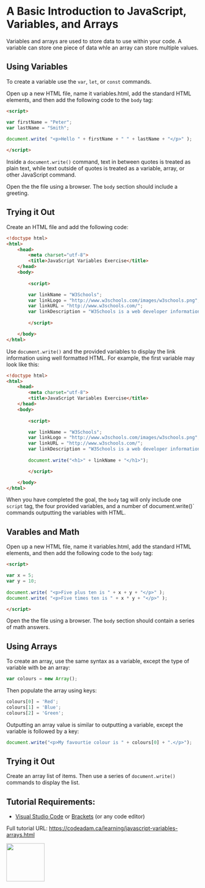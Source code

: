# A Basic Introduction to JavaScript, Variables, and Arrays

Variables and arrays are used to store data to use within your code. A variable can store one piece of data whle an array can store multiple values. 

## Using Variables

To create a variable use the `var`, `let`, or `const` commands.

Open up a new HTML file, name it variables.html, add the standard HTML elements, and then add the following code to the `body` tag:

```html
<script>

var firstName = "Peter";
var lastName = "Smith";
    
document.write( "<p>Hello " + firstName + " " + lastName + "</p>" );

</script>
```

Inside a `document.write()` command, text in between quotes is treated as plain text, while text outside of quotes is treated as a variable, array, or other JavaScript command.

Open the the file using a browser. The `body` section should include a greeting.

## Trying it Out

Create an HTML file and add the following code:

```html
<!doctype html>
<html>
    <head>
        <meta charset="utf-8">
        <title>JavaScript Variables Exercise</title>
    </head>
    <body>
    
        <script>

        var linkName = "W3Schools";
        var linkLogo = "http://www.w3schools.com/images/w3schools.png";
        var linkURL = "http://www.w3schools.com/";
        var linkDescription = "W3Schools is a web developer information website, with tutorials and references relating to web development topics such as HTML, CSS, JavaScript and PHP.";
        
        </script>

    </body>
</html>
```

Use `document.write()` and the provided variables to display the link information using well formatted HTML. For example, the first variable may look like this:

```html
<!doctype html>
<html>
    <head>
        <meta charset="utf-8">
        <title>JavaScript Variables Exercise</title>
    </head>
    <body>
    
        <script>

        var linkName = "W3Schools";
        var linkLogo = "http://www.w3schools.com/images/w3schools.png";
        var linkURL = "http://www.w3schools.com/";
        var linkDescription = "W3Schools is a web developer information website, with tutorials and references relating to web development topics such as HTML, CSS, JavaScript and PHP.";
        
        document.write("<h1>" + linkName + "</h1>");

        </script>

    </body>
</html>
```

When you have completed the goal, the `body` tag will only include one `script` tag, the four provided variables, and a number of document.write()` commands outputting the variables with HTML. 

## Varables and Math

Open up a new HTML file, name it variables.html, add the standard HTML elements, and then add the following code to the `body` tag:

```html
<script>

var x = 5;
var y = 10;
    
document.write( "<p>Five plus ten is " + x + y + "</p>" );
document.write( "<p>Five times ten is " + x * y + "</p>" );

</script>
```

Open the the file using a browser. The `body` section should contain a series of math answers.

## Using Arrays

To create an array, use the same syntax as a variable, except the type of variable with be an array:

```javascript
var colours = new Array();
```

Then populate the array using keys:

```javascript
colours[0] = 'Red';
colours[1] = 'Blue';
colours[2] = 'Green';
```

Outputting an array value is similar to outputting a variable, except the variable is followed by a key:

```javascript
document.write("<p>My favourtie colour is " + colours[0] + ".</p>");
```

## Trying it Out

Create an array list of items. Then use a series of `document.write()` commands to display the list.

## Tutorial Requirements:

* [Visual Studio Code](https://code.visualstudio.com/) or [Brackets](http://brackets.io/) (or any code editor)

Full tutorial URL: https://codeadam.ca/learning/javascript-variables-arrays.html

<a href="https://codeadam.ca">
<img src="https://codeadam.ca/images/code-block.png" width="100">
</a>
